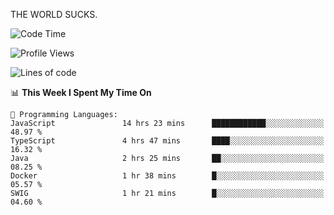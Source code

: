 THE WORLD SUCKS.

<!--START_SECTION:waka-->
![Code Time](http://img.shields.io/badge/Code%20Time-585%20hrs%207%20mins-blue)

![Profile Views](http://img.shields.io/badge/Profile%20Views-1-blue)

![Lines of code](https://img.shields.io/badge/From%20Hello%20World%20I%27ve%20Written-2.2%20million%20lines%20of%20code-blue)

📊 **This Week I Spent My Time On** 

```text
💬 Programming Languages: 
JavaScript               14 hrs 23 mins      ████████████░░░░░░░░░░░░░   48.97 % 
TypeScript               4 hrs 47 mins       ████░░░░░░░░░░░░░░░░░░░░░   16.32 % 
Java                     2 hrs 25 mins       ██░░░░░░░░░░░░░░░░░░░░░░░   08.25 % 
Docker                   1 hr 38 mins        █░░░░░░░░░░░░░░░░░░░░░░░░   05.57 % 
SWIG                     1 hr 21 mins        █░░░░░░░░░░░░░░░░░░░░░░░░   04.60 % 
```


<!--END_SECTION:waka-->
